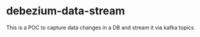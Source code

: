 # debezium-data-stream
This is a POC to capture data changes in a DB and stream it via kafka topics
